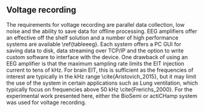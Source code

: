 ## Voltage recording
The requirements for voltage recording are parallel data collection, low noise and the ability to save data for offline processing. EEG amplifiers offer an effective off the shelf solution and a number of high performance systems are available \ref{tableeeg}. Each system offers a PC GUI for saving data to disk, data streaming over TCP/IP and the option to write custom software to interface with the device. One drawback of using an EEG amplifier is that the maximum sampling rate limits the EIT injection current to tens of kHz. For brain EIT, this is sufficient as the frequencies of interest are typically in the kHz range \cite{Aristovich_2015}, but it may limit the use of the system in certain applications such as Lung ventilation, which typically focus on frequencies above 50 kHz \cite{Frerichs_2000}. For the experimental work presented here, either the BioSemi or actiCHamp system was used for voltage recording.





